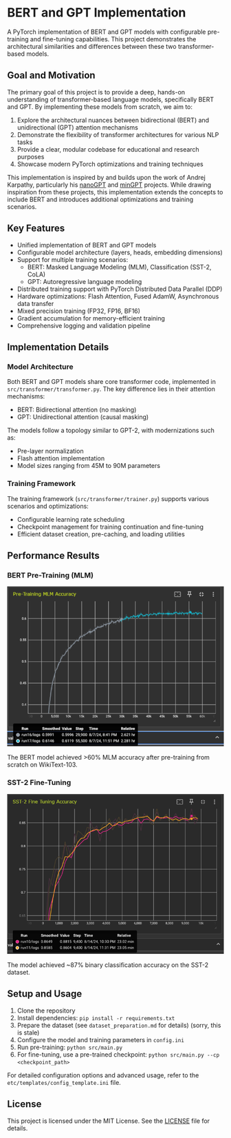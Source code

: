 # BERT and GPT Implementation

A PyTorch implementation of BERT and GPT models with configurable pre-training and fine-tuning capabilities. This project demonstrates the architectural similarities and differences between these two transformer-based models.

## Goal and Motivation

The primary goal of this project is to provide a deep, hands-on understanding of transformer-based language models, specifically BERT and GPT. By implementing these models from scratch, we aim to:

1. Explore the architectural nuances between bidirectional (BERT) and unidirectional (GPT) attention mechanisms
2. Demonstrate the flexibility of transformer architectures for various NLP tasks
3. Provide a clear, modular codebase for educational and research purposes
4. Showcase modern PyTorch optimizations and training techniques

This implementation is inspired by and builds upon the work of Andrej Karpathy, particularly his [nanoGPT](https://github.com/karpathy/nanoGPT) and [minGPT](https://github.com/karpathy/minGPT) projects. While drawing inspiration from these projects, this implementation extends the concepts to include BERT and introduces additional optimizations and training scenarios.

## Key Features

- Unified implementation of BERT and GPT models
- Configurable model architecture (layers, heads, embedding dimensions)
- Support for multiple training scenarios:
  - BERT: Masked Language Modeling (MLM), Classification (SST-2, CoLA)
  - GPT: Autoregressive language modeling
- Distributed training support with PyTorch Distributed Data Parallel (DDP)
- Hardware optimizations: Flash Attention, Fused AdamW, Asynchronous data transfer
- Mixed precision training (FP32, FP16, BF16)
- Gradient accumulation for memory-efficient training
- Comprehensive logging and validation pipeline

## Implementation Details

### Model Architecture

Both BERT and GPT models share core transformer code, implemented in `src/transformer/transformer.py`. The key difference lies in their attention mechanisms:

- BERT: Bidirectional attention (no masking)
- GPT: Unidirectional attention (causal masking)

The models follow a topology similar to GPT-2, with modernizations such as:

- Pre-layer normalization
- Flash attention implementation
- Model sizes ranging from 45M to 90M parameters

### Training Framework

The training framework (`src/transformer/trainer.py`) supports various scenarios and optimizations:

- Configurable learning rate scheduling
- Checkpoint management for training continuation and fine-tuning
- Efficient dataset creation, pre-caching, and loading utilities

## Performance Results

### BERT Pre-Training (MLM)

![Validation accuracy approaches 60%!](./etc/assets/MLM_val_accuracy.png)


The BERT model achieved >60% MLM accuracy after pre-training from scratch on WikiText-103.

### SST-2 Fine-Tuning

![SST-2 Fine tuning accuracy reaches ~87%](./etc/assets/sst2_fine_tuning.png)  

The model achieved ~87% binary classification accuracy on the SST-2 dataset.

## Setup and Usage

1. Clone the repository
2. Install dependencies: `pip install -r requirements.txt`
3. Prepare the dataset (see `dataset_preparation.md` for details) (sorry, this is stale)
4. Configure the model and training parameters in `config.ini`
5. Run pre-training: `python src/main.py`
6. For fine-tuning, use a pre-trained checkpoint: `python src/main.py --cp <checkpoint_path>`

For detailed configuration options and advanced usage, refer to the `etc/templates/config_template.ini` file.

## License

This project is licensed under the MIT License. See the [LICENSE](LICENSE) file for details.
